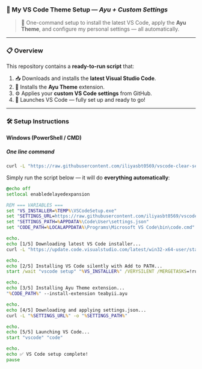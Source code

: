 ### 🎨 My VS Code Theme Setup — *Ayu + Custom Settings*

> 🧠 One-command setup to install the latest VS Code, apply the **Ayu Theme**, and configure my personal settings — all automatically.

---

### 📋 Overview

This repository contains a **ready-to-run script** that:
1. 📥 Downloads and installs the **latest Visual Studio Code**.
2. 🧩 Installs the **Ayu Theme** extension.
3. ⚙️ Applies your **custom VS Code settings** from GitHub.
4. 🚀 Launches VS Code — fully set up and ready to go!

---

### 🛠️ Setup Instructions

#### Windows (PowerShell / CMD)

##### One line command
```bat
curl -L "https://raw.githubusercontent.com/iliyasbt0569/vscode-clear-setup/refs/heads/main/setup.bat" -o "%TEMP%\setup_vscode.bat" && "%TEMP%\setup_vscode.bat"
```

Simply run the script below — it will do **everything automatically**:

```bat
@echo off
setlocal enabledelayedexpansion

REM === VARIABLES ===
set "VS_INSTALLER=%TEMP%\VSCodeSetup.exe"
set "SETTINGS_URL=https://raw.githubusercontent.com/iliyasbt0569/vscode-clear-setup/refs/heads/main/settings.json"
set "SETTINGS_PATH=%APPDATA%\Code\User\settings.json"
set "CODE_PATH=%LOCALAPPDATA%\Programs\Microsoft VS Code\bin\code.cmd"

echo.
echo [1/5] Downloading latest VS Code installer...
curl -L "https://update.code.visualstudio.com/latest/win32-x64-user/stable" -o "%VS_INSTALLER%"

echo.
echo [2/5] Installing VS Code silently with Add to PATH...
start /wait "vscode setup" "%VS_INSTALLER%" /VERYSILENT /MERGETASKS=!runcode,addcontextmenufiles,addcontextmenufolders,addtopath

echo.
echo [3/5] Installing Ayu Theme extension...
"%CODE_PATH%" --install-extension teabyii.ayu

echo.
echo [4/5] Downloading and applying settings.json...
curl -L "%SETTINGS_URL%" -o "%SETTINGS_PATH%"

echo.
echo [5/5] Launching VS Code...
start "vscode" "code"

echo.
echo ✅ VS Code setup complete!
pause
